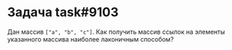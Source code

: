 # Задача task#9103

Дан массив `["a", "b", "c"]`. Как получить массив ссылок на элементы указанного массива наиболее лаконичным способом?

